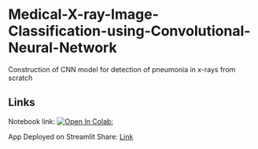 # Medical-X-ray-Image-Classification-using-Convolutional-Neural-Network
Construction of CNN model for detection of pneumonia in x-rays from scratch


## Links



Notebook link:
[![Open In Colab: ](https://colab.research.google.com/assets/colab-badge.svg)](https://colab.research.google.com/drive/1J6nM1LlGE-DW93QO-yFkeBSGv9OQoHSC?usp=sharing)

App Deployed on Streamlit Share:
[Link](https://share.streamlit.io/vinaykataria/xray-classifier/main/webapp.py)

